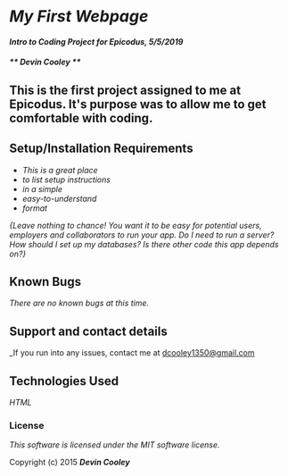 # _My First Webpage_ #
#### _Intro to Coding Project for Epicodus, 5/5/2019_ ####
#### _** Devin Cooley **_ ####
## This is the first project assigned to me at Epicodus. It's purpose was to allow me to get comfortable with coding.

## Setup/Installation Requirements

* _This is a great place_
* _to list setup instructions_
* _in a simple_
* _easy-to-understand_
* _format_

_{Leave nothing to chance! You want it to be easy for potential users, employers and collaborators to run your app. Do I need to run a server? How should I set up my databases? Is there other code this app depends on?}_

## Known Bugs

_There are no known bugs at this time._

## Support and contact details

_If you run into any issues, contact me at dcooley1350@gmail.com

## Technologies Used

_HTML_

### License

*This software is licensed under the MIT software license.*

Copyright (c) 2015 **_Devin Cooley_**